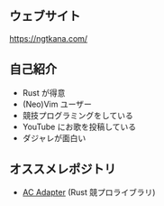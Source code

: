 ## ウェブサイト

https://ngtkana.com/


## 自己紹介

* Rust が得意
* (Neo)Vim ユーザー
* 競技プログラミングをしている
* YouTube にお歌を投稿している
* ダジャレが面白い

## オススメレポジトリ

* [AC Adapter](https://github.com/ngtkana/ac-adapter-rs) (Rust 競プロライブラリ)
